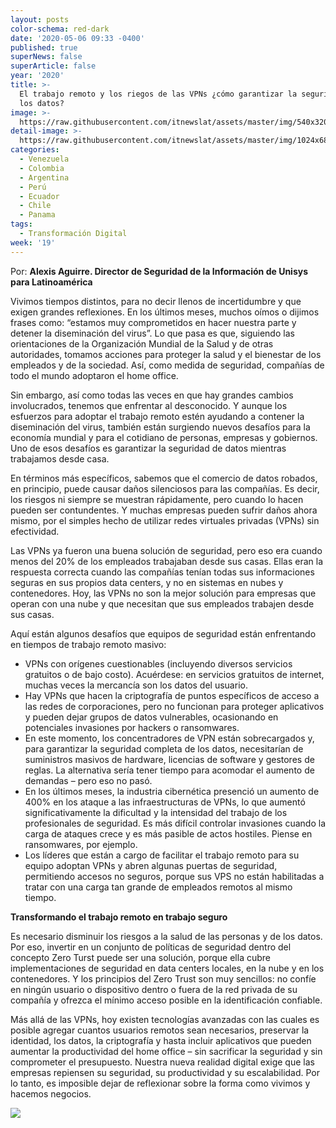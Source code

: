 ```yaml
---
layout: posts
color-schema: red-dark
date: '2020-05-06 09:33 -0400'
published: true
superNews: false
superArticle: false
year: '2020'
title: >-
  El trabajo remoto y los riegos de las VPNs ¿cómo garantizar la seguridad de
  los datos?
image: >-
  https://raw.githubusercontent.com/itnewslat/assets/master/img/540x320/Alexis-Aguirre-p.jpg
detail-image: >-
  https://raw.githubusercontent.com/itnewslat/assets/master/img/1024x680/Alexis-Aguirre-g.jpg
categories:
  - Venezuela
  - Colombia
  - Argentina
  - Perú
  - Ecuador
  - Chile
  - Panama
tags:
  - Transformación Digital
week: '19'
---
```

Por: **Alexis Aguirre. Director de Seguridad de la Información de Unisys para Latinoamérica**

Vivimos tiempos distintos, para no decir llenos de incertidumbre y que exigen grandes reflexiones. En los últimos meses, muchos oímos o dijimos frases como: “estamos muy comprometidos en hacer nuestra parte y detener la diseminación del virus”. Lo que pasa es que, siguiendo las orientaciones de la Organización Mundial de la Salud y de otras autoridades, tomamos acciones para proteger la salud y el bienestar de los empleados y de la sociedad. Así, como medida de seguridad, compañías de todo el mundo adoptaron el home office. 

Sin embargo, así como todas las veces en que hay grandes cambios involucrados, tenemos que enfrentar al desconocido. Y aunque los esfuerzos para adoptar el trabajo remoto estén ayudando a contener la diseminación del virus, también están surgiendo nuevos desafíos para la economía mundial y para el cotidiano de personas, empresas y gobiernos. Uno de esos desafíos es garantizar la seguridad de datos mientras trabajamos desde casa.

En términos más específicos, sabemos que el comercio de datos robados, en principio, puede causar daños silenciosos para las compañías. Es decir, los riesgos ni siempre se muestran rápidamente, pero cuando lo hacen pueden ser contundentes. Y muchas empresas pueden sufrir daños ahora mismo, por el simples hecho de utilizar redes virtuales privadas (VPNs) sin efectividad. 

Las VPNs ya fueron una buena solución de seguridad, pero eso era cuando menos del 20% de los empleados trabajaban desde sus casas. Ellas eran la respuesta correcta cuando las compañías tenían todas sus informaciones seguras en sus propios data centers, y no en sistemas en nubes y contenedores. Hoy, las VPNs no son la mejor solución para empresas que operan con una nube y que necesitan que sus empleados trabajen desde sus casas.

Aquí están algunos desafíos que equipos de seguridad están enfrentando en tiempos de trabajo remoto masivo:

- VPNs con orígenes cuestionables (incluyendo diversos servicios gratuitos o de bajo costo). Acuérdese: en servicios gratuitos de internet, muchas veces la mercancía son los datos del usuario.
- Hay VPNs que hacen la criptografía de puntos específicos de acceso a las redes de corporaciones, pero no funcionan para proteger aplicativos y pueden dejar grupos de datos vulnerables, ocasionando en potenciales invasiones por hackers o ransomwares. 
- En este momento, los concentradores de VPN están sobrecargados y, para garantizar la seguridad completa de los datos, necesitarían de suministros masivos de hardware, licencias de software y gestores de reglas. La alternativa sería tener tiempo para acomodar el aumento de demandas – pero eso no pasó.
- En los últimos meses, la industria cibernética presenció un aumento de 400% en los ataque a las infraestructuras de VPNs, lo que aumentó significativamente la dificultad y la intensidad del trabajo de los profesionales de seguridad. Es más difícil controlar invasiones cuando la carga de ataques crece y es más pasible de actos hostiles. Piense en ransomwares, por ejemplo.
- Los líderes que están a cargo de facilitar el trabajo remoto para su equipo adoptan VPNs y abren algunas puertas de seguridad, permitiendo accesos no seguros, porque sus VPS no están habilitadas a tratar con una carga tan grande de empleados remotos al mismo tiempo.

**Transformando el trabajo remoto en trabajo seguro**

Es necesario disminuir los riesgos a la salud de las personas y de los datos. Por eso, invertir en un conjunto de políticas de seguridad dentro del concepto Zero Turst puede ser una solución, porque ella cubre implementaciones de seguridad en data centers locales, en la nube y en los contenedores. Y los principios del Zero Trust son muy sencillos: no confíe en ningún usuario o dispositivo dentro o fuera de la red privada de su compañía y ofrezca el mínimo acceso posible en la identificación confiable.

Más allá de las VPNs, hoy existen tecnologías avanzadas con las cuales es posible agregar cuantos usuarios remotos sean necesarios, preservar la identidad, los datos, la criptografía y hasta incluir aplicativos que pueden aumentar la productividad del home office – sin sacrificar la seguridad y sin comprometer el presupuesto. Nuestra nueva realidad digital exige que las empresas repiensen su seguridad, su productividad y su escalabilidad. Por lo tanto, es imposible dejar de reflexionar sobre la forma como vivimos y hacemos negocios.

<img src="https://tracker.metricool.com/c3po.jpg?hash=56f88a41e39ab42c063cc51676587a04"/>
